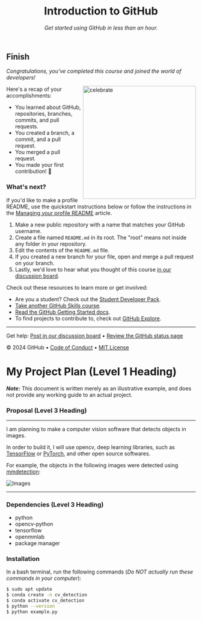 <header>

<!--
  <<< Author notes: Course header >>>
  Include a 1280×640 image, course title in sentence case, and a concise description in emphasis.
  In your repository settings: enable template repository, add your 1280×640 social image, auto delete head branches.
  Add your open source license, GitHub uses MIT license.
-->

# Introduction to GitHub

_Get started using GitHub in less than an hour._

</header>

<!--
  <<< Author notes: Finish >>>
  Review what we learned, ask for feedback, provide next steps.
-->

## Finish

_Congratulations, you've completed this course and joined the world of developers!_

<img src=https://octodex.github.com/images/collabocats.jpg alt=celebrate width=300 align=right>

Here's a recap of your accomplishments:

- You learned about GitHub, repositories, branches, commits, and pull requests.
- You created a branch, a commit, and a pull request.
- You merged a pull request.
- You made your first contribution! :tada:

### What's next?

If you'd like to make a profile README, use the quickstart instructions below or follow the instructions in the [Managing your profile README](https://docs.github.com/account-and-profile/setting-up-and-managing-your-github-profile/customizing-your-profile/managing-your-profile-readme) article.

1. Make a new public repository with a name that matches your GitHub username.
2. Create a file named `README.md` in its root. The "root" means not inside any folder in your repository.
3. Edit the contents of the `README.md` file.
4. If you created a new branch for your file, open and merge a pull request on your branch.
5. Lastly, we'd love to hear what you thought of this course [in our discussion board](https://github.com/orgs/skills/discussions/categories/introduction-to-github).

Check out these resources to learn more or get involved:

- Are you a student? Check out the [Student Developer Pack](https://education.github.com/pack).
- [Take another GitHub Skills course](https://github.com/skills).
- [Read the GitHub Getting Started docs](https://docs.github.com/en/get-started).
- To find projects to contribute to, check out [GitHub Explore](https://github.com/explore).

<footer>

<!--
  <<< Author notes: Footer >>>
  Add a link to get support, GitHub status page, code of conduct, license link.
-->

---

Get help: [Post in our discussion board](https://github.com/orgs/skills/discussions/categories/introduction-to-github) &bull; [Review the GitHub status page](https://www.githubstatus.com/)

&copy; 2024 GitHub &bull; [Code of Conduct](https://www.contributor-covenant.org/version/2/1/code_of_conduct/code_of_conduct.md) &bull; [MIT License](https://gh.io/mit)

</footer>











# My Project Plan (Level 1 Heading)<!--Heading level 1-->
<!--Paragraphs-->
***Note:***<!--Bold and Italic--> This document is written merely as an illustrative example, and does not provide any working guide to an actual project.
<!--Paragraphs-->
### Proposal (Level 3 Heading)<!--Heading level 3-->
---
I am planning to make a computer vision software that detects objects in images.  
<!--Line Breaks-->
In order to build it, I will use opencv, deep learning libraries, such as [TensorFlow](https://www.tensorflow.org/?hl=ko) or [PyTorch](https://pytorch.org), and other open source softwares.<!--Links-->
<!--Paragraphs-->
For example, the objects in the following images were detected using [mmdetection](https://github.com/open-mmlab/mmdetection):<!--Links-->
<!--Paragraphs-->
![Images](https://user-images.githubusercontent.com/12907710/137271636-56ba1cd2-b110-4812-8221-b4c120320aa9.png)<!--Images-->
<!--Paragraphs-->
---
### Dependencies (Level 3 Heading)<!--Heading level 3-->
- python
- opencv-python
- tensorflow
- openmmlab
- package manager
<!--Unordered Lists-->
### Installation<!--Heading level 3-->
<!--Paragraphs-->
In a bash terminal, run the following commands (*Do NOT actually run these commands in your computer*):<!--Italic-->
<!--Paragraphs-->
```sh
$ sudo apt update
$ conda create -n cv_detection
$ conda activate cv_detection
$ python --version
$ python example.py
```
<!--Shell Commands-->
